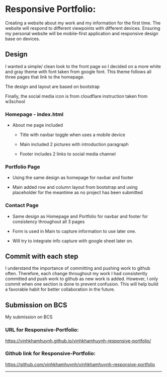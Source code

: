 # Responsive Portfolio:

Creating a website about my work and my information for the first time. The website will respond to different viewpoints with different devices. Ensuring my personal website will be mobile-first application and responsive design base on devices. 


## Design

I wanted a simple/ clean look to the front page so I decided on a more white and gray theme with font taken from google font. This theme follows all three pages that link to the homepage. 

The design and layout are based on bootstrap 

Finally, the social media icon is from cloudflare instruction taken from w3school



### Homepage - index.html


* About me page included 

   * Title with navbar toggle when uses a mobile device

   * Main included 2 pictures with introduction paragraph

   * Footer includes 2 links to social media channel


### Portfolio Page 

* Using the same design as homepage for navbar and footer

* Main added row and column layout from bootstrap and using placeholder for the meantime as no project has been submitted


### Contact Page

* Same design as Homepage and Portfolio for navbar and footer for consistency throughout all 3 pages

* Form is used in Main to capture information to use later one. 

* Will try to integrate info capture with google sheet later on.


## Commit with each step

I understand the importance of committing and pushing work to github often. Therefore, each change throughout my work I had consistently committed and push work to github as new work is added. However, I only commit when one section is done to prevent confusion. This will help build a favorable habit for better collaboration in the future.



## Submission on BCS

My submission on BCS

### URL for Responsive-Portfolio: 

https://vinhkhamhuynh.github.io/vinhkhamhuynh-responsive-portfolio/

### Github link for Responsive-Portfolio:

https://github.com/vinhkhamhuynh/vinhkhamhuynh-responsive-portfolio

- - -


